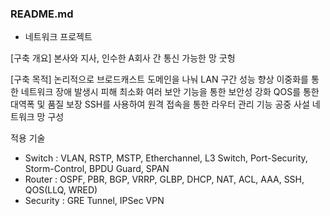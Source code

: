 ### README.md ###



* 네트워크 프로젝트

[구축 개요]
본사와 지사, 인수한 A회사 간 통신 가능한 망 굿헝

[구축 목적]
논리적으로 브로드캐스트 도메인을 나눠 LAN 구간 성능 향상
이중화를 통한 네트워크 장애 발생시 피해 최소화
여러 보안 기능을 통한 보안성 강화
QOS를 통한 대역폭 및 품질 보장
SSH를 사용하여 원격 접속을 통한 라우터 관리 기능
공중 사설 네트워크 망 구성

적용 기술
- Switch : VLAN, RSTP, MSTP, Etherchannel, L3 Switch, Port-Security, Storm-Control, BPDU Guard, SPAN
- Router : OSPF, PBR, BGP, VRRP, GLBP, DHCP, NAT, ACL, AAA, SSH, QOS(LLQ, WRED) 
- Security : GRE Tunnel, IPSec VPN
